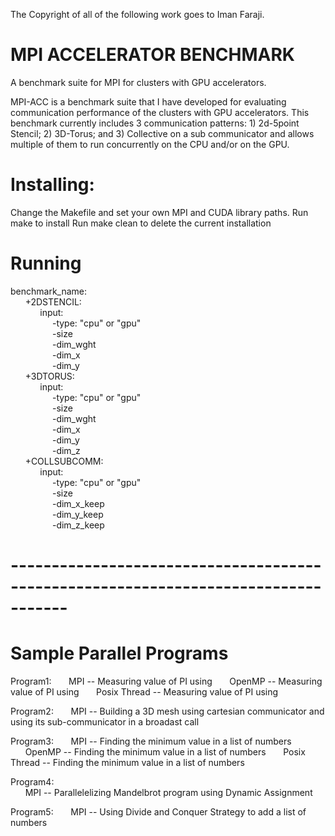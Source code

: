 The Copyright of all of the following work goes to Iman Faraji. 

# MPI ACCELERATOR BENCHMARK

A benchmark suite for MPI for clusters with GPU accelerators.

MPI-ACC is a benchmark suite that I have developed for evaluating communication performance of the clusters with GPU accelerators. This benchmark currently includes 3 communication patterns: 1) 2d-5point Stencil; 2) 3D-Torus; and 3) Collective on a sub communicator and allows multiple of them to run concurrently on the CPU and/or on the GPU. 

# Installing:
Change the Makefile and set your own MPI and CUDA library paths.
Run make to install
Run make clean to delete the current installation


# Running

benchmark_name: <br />
&nbsp;&nbsp;&nbsp;&nbsp;&nbsp;&nbsp;+2DSTENCIL: <br />
&nbsp;&nbsp;&nbsp;&nbsp;&nbsp;&nbsp;&nbsp;&nbsp;&nbsp;&nbsp;&nbsp;&nbsp;input: <br />
&nbsp;&nbsp;&nbsp;&nbsp;&nbsp;&nbsp;&nbsp;&nbsp;&nbsp;&nbsp;&nbsp;&nbsp;&nbsp;&nbsp;&nbsp;&nbsp;&nbsp;-type: "cpu" or "gpu" <br />
&nbsp;&nbsp;&nbsp;&nbsp;&nbsp;&nbsp;&nbsp;&nbsp;&nbsp;&nbsp;&nbsp;&nbsp;&nbsp;&nbsp;&nbsp;&nbsp;&nbsp;-size <br />
&nbsp;&nbsp;&nbsp;&nbsp;&nbsp;&nbsp;&nbsp;&nbsp;&nbsp;&nbsp;&nbsp;&nbsp;&nbsp;&nbsp;&nbsp;&nbsp;&nbsp;-dim_wght <br />
&nbsp;&nbsp;&nbsp;&nbsp;&nbsp;&nbsp;&nbsp;&nbsp;&nbsp;&nbsp;&nbsp;&nbsp;&nbsp;&nbsp;&nbsp;&nbsp;&nbsp;-dim_x <br />
&nbsp;&nbsp;&nbsp;&nbsp;&nbsp;&nbsp;&nbsp;&nbsp;&nbsp;&nbsp;&nbsp;&nbsp;&nbsp;&nbsp;&nbsp;&nbsp;&nbsp;-dim_y <br />
&nbsp;&nbsp;&nbsp;&nbsp;&nbsp;&nbsp;+3DTORUS: <br />
&nbsp;&nbsp;&nbsp;&nbsp;&nbsp;&nbsp;&nbsp;&nbsp;&nbsp;&nbsp;&nbsp;&nbsp;input: <br />
&nbsp;&nbsp;&nbsp;&nbsp;&nbsp;&nbsp;&nbsp;&nbsp;&nbsp;&nbsp;&nbsp;&nbsp;&nbsp;&nbsp;&nbsp;&nbsp;&nbsp;-type: "cpu" or "gpu" <br />
&nbsp;&nbsp;&nbsp;&nbsp;&nbsp;&nbsp;&nbsp;&nbsp;&nbsp;&nbsp;&nbsp;&nbsp;&nbsp;&nbsp;&nbsp;&nbsp;&nbsp;-size <br />
&nbsp;&nbsp;&nbsp;&nbsp;&nbsp;&nbsp;&nbsp;&nbsp;&nbsp;&nbsp;&nbsp;&nbsp;&nbsp;&nbsp;&nbsp;&nbsp;&nbsp;-dim_wght <br />
&nbsp;&nbsp;&nbsp;&nbsp;&nbsp;&nbsp;&nbsp;&nbsp;&nbsp;&nbsp;&nbsp;&nbsp;&nbsp;&nbsp;&nbsp;&nbsp;&nbsp;-dim_x <br />
&nbsp;&nbsp;&nbsp;&nbsp;&nbsp;&nbsp;&nbsp;&nbsp;&nbsp;&nbsp;&nbsp;&nbsp;&nbsp;&nbsp;&nbsp;&nbsp;&nbsp;-dim_y <br />
&nbsp;&nbsp;&nbsp;&nbsp;&nbsp;&nbsp;&nbsp;&nbsp;&nbsp;&nbsp;&nbsp;&nbsp;&nbsp;&nbsp;&nbsp;&nbsp;&nbsp;-dim_z <br />
&nbsp;&nbsp;&nbsp;&nbsp;&nbsp;&nbsp;+COLLSUBCOMM: <br />
&nbsp;&nbsp;&nbsp;&nbsp;&nbsp;&nbsp;&nbsp;&nbsp;&nbsp;&nbsp;&nbsp;&nbsp;input: <br />
&nbsp;&nbsp;&nbsp;&nbsp;&nbsp;&nbsp;&nbsp;&nbsp;&nbsp;&nbsp;&nbsp;&nbsp;&nbsp;&nbsp;&nbsp;&nbsp;&nbsp;-type: "cpu" or "gpu" <br />
&nbsp;&nbsp;&nbsp;&nbsp;&nbsp;&nbsp;&nbsp;&nbsp;&nbsp;&nbsp;&nbsp;&nbsp;&nbsp;&nbsp;&nbsp;&nbsp;&nbsp;-size <br />
&nbsp;&nbsp;&nbsp;&nbsp;&nbsp;&nbsp;&nbsp;&nbsp;&nbsp;&nbsp;&nbsp;&nbsp;&nbsp;&nbsp;&nbsp;&nbsp;&nbsp;-dim_x_keep <br />
&nbsp;&nbsp;&nbsp;&nbsp;&nbsp;&nbsp;&nbsp;&nbsp;&nbsp;&nbsp;&nbsp;&nbsp;&nbsp;&nbsp;&nbsp;&nbsp;&nbsp;-dim_y_keep <br />
&nbsp;&nbsp;&nbsp;&nbsp;&nbsp;&nbsp;&nbsp;&nbsp;&nbsp;&nbsp;&nbsp;&nbsp;&nbsp;&nbsp;&nbsp;&nbsp;&nbsp;-dim_z_keep <br />


# -----------------------------------------------------------------------------------

# Sample Parallel Programs

Program1: 
&nbsp;&nbsp;&nbsp;&nbsp;&nbsp;&nbsp;MPI -- Measuring value of PI using 
&nbsp;&nbsp;&nbsp;&nbsp;&nbsp;&nbsp;OpenMP -- Measuring value of PI using 
&nbsp;&nbsp;&nbsp;&nbsp;&nbsp;&nbsp;Posix Thread -- Measuring value of PI using 
        
Program2: 
&nbsp;&nbsp;&nbsp;&nbsp;&nbsp;&nbsp;MPI -- Building a 3D mesh using cartesian communicator and using its sub-communicator in a broadast call

Program3: 
&nbsp;&nbsp;&nbsp;&nbsp;&nbsp;&nbsp;MPI -- Finding the minimum value in a list of numbers
&nbsp;&nbsp;&nbsp;&nbsp;&nbsp;&nbsp;OpenMP -- Finding the minimum value in a list of numbers
&nbsp;&nbsp;&nbsp;&nbsp;&nbsp;&nbsp;Posix Thread -- Finding the minimum value in a list of numbers  
    
Program4:     
&nbsp;&nbsp;&nbsp;&nbsp;&nbsp;&nbsp;MPI -- Parallelelizing Mandelbrot program using Dynamic Assignment
      
Program5: 
&nbsp;&nbsp;&nbsp;&nbsp;&nbsp;&nbsp;MPI -- Using Divide and Conquer Strategy to add a list of numbers
